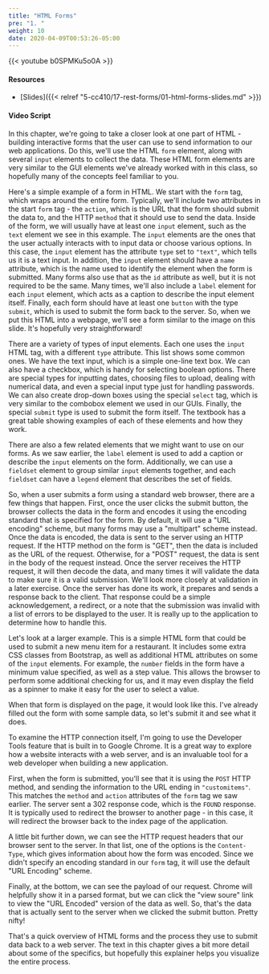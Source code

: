 ```yaml
---
title: "HTML Forms"
pre: "1. "
weight: 10
date: 2020-04-09T00:53:26-05:00
---
```


{{< youtube b0SPMKu5o0A >}}

#### Resources

* [Slides]({{< relref "5-cc410/17-rest-forms/01-html-forms-slides.md" >}})

#### Video Script

In this chapter, we're going to take a closer look at one part of HTML - building interactive forms that the user can use to send information to our web applications. Do this, we'll use the HTML `form` element, along with several `input` elements to collect the data. These HTML form elements are very similar to the GUI elements we've already worked with in this class, so hopefully many of the concepts feel familiar to you.

Here's a simple example of a form in HTML. We start with the `form` tag, which wraps around the entire form. Typically, we'll include two attributes in the start `form` tag - the `action`, which is the URL that the form should submit the data to, and the HTTP `method` that it should use to send the data. Inside of the form, we will usually have at least one `input` element, such as the `text` element we see in this example. The `input` elements are the ones that the user actually interacts with to input data or choose various options. In this case, the `input` element has the attribute `type` set to `"text"`, which tells us it is a text input. In addition, the `input` element should have a `name` attribute, which is the name used to identify the element when the form is submitted. Many forms also use that as the `id` attribute as well, but it is not required to be the same. Many times, we'll also include a `label` element for each `input` element, which acts as a caption to describe the input element itself. Finally, each form should have at least one `button` with the type `submit`, which is used to submit the form back to the server. So, when we put this HTML into a webpage, we'll see a form similar to the image on this slide. It's hopefully very straightforward!

There are a variety of types of input elements. Each one uses the `input` HTML tag, with a different `type` attribute. This list shows some common ones. We have the text input, which is a simple one-line text box. We can also have a checkbox, which is handy for selecting boolean options. There are special types for inputting dates, choosing files to upload, dealing with numerical data, and even a special input type just for handling passwords. We can also create drop-down boxes using the special `select` tag, which is very similar to the combobox element we used in our GUIs. Finally, the special `submit` type is used to submit the form itself. The textbook has a great table showing examples of each of these elements and how they work.

There are also a few related elements that we might want to use on our forms. As we saw earlier, the `label` element is used to add a caption or describe the `input` elements on the form. Additionally, we can use a `fieldset` element to group similar `input` elements together, and each `fieldset` can have a `legend` element that describes the set of fields. 

So, when a user submits a form using a standard web browser, there are a few things that happen. First, once the user clicks the submit button, the browser collects the data in the form and encodes it using the encoding standard that is specified for the form. By default, it will use a "URL encoding" scheme, but many forms may use a "multipart" scheme instead. Once the data is encoded, the data is sent to the server using an HTTP request. If the HTTP method on the form is "GET", then the data is included as the URL of the request. Otherwise, for a "POST" request, the data is sent in the body of the request instead. Once the server receives the HTTP request, it will then decode the data, and many times it will validate the data to make sure it is a valid submission. We'll look more closely at validation in a later exercise. Once the server has done its work, it prepares and sends a response back to the client. That response could be a simple acknowledgement, a redirect, or a note that the submission was invalid with a list of errors to be displayed to the user. It is really up to the application to determine how to handle this.

Let's look at a larger example. This is a simple HTML form that could be used to submit a new menu item for a restaurant. It includes some extra CSS classes from Bootstrap, as well as additional HTML attributes on some of the `input` elements. For example, the `number` fields in the form have a minimum value specified, as well as a step value. This allows the browser to perform some additional checking for us, and it may even display the field as a spinner to make it easy for the user to select a value. 

When that form is displayed on the page, it would look like this. I've already filled out the form with some sample data, so let's submit it and see what it does.

To examine the HTTP connection itself, I'm going to use the Developer Tools feature that is built in to Google Chrome. It is a great way to explore how a website interacts with a web server, and is an invaluable tool for a web developer when building a new application. 

First, when the form is submitted, you'll see that it is using the `POST` HTTP method, and sending the information to the URL ending in `"customitems"`. This matches the `method` and `action` attributes of the `form` tag we saw earlier. The server sent a 302 response code, which is the `FOUND` response. It is typically used to redirect the browser to another page - in this case, it will redirect the browser back to the index page of the application.

A little bit further down, we can see the HTTP request headers that our browser sent to the server. In that list, one of the options is the `Content-Type`, which gives information about how the form was encoded. Since we didn't specify an encoding standard in our `form` tag, it will use the default "URL Encoding" scheme. 

Finally, at the bottom, we can see the payload of our request. Chrome will helpfully show it in a parsed format, but we can click the "view soure" link to view the "URL Encoded" version of the data as well. So, that's the data that is actually sent to the server when we clicked the submit button. Pretty nifty!

That's a quick overview of HTML forms and the process they use to submit data back to a web server. The text in this chapter gives a bit more detail about some of the specifics, but hopefully this explainer helps you visualize the entire process. 
